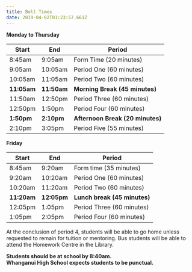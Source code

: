 ```yaml
---
title: Bell Times
date: 2019-04-02T01:23:57.661Z
---
```


**Monday to Thursday**

|Start|End|Period|
|---|---|---|
|8:45am|9:05am|Form Time (20 minutes)   
|9:05am|10:05am|Period One (60 minutes)    
|10:05am|11:05am|Period Two (60 minutes)  
|**11:05am**|**11:50am**|**Morning Break (45 minutes)**
|11:50am|12:50pm|Period Three (60 minutes)  
|12:50pm|1:50pm|Period Four (60 minutes)  
|**1:50pm**|**2:10pm**|**Afternoon Break (20 minutes)**
|2:10pm|3:05pm|Period Five (55 minutes) 


**Friday**

|Start|End|Period|
|---|---|---|
|8:45am|9:20am|Form time (35 minutes)
|9:20am|10:20am|Period One (60 minutes)  
|10:20am|11:20am|Period Two (60 minutes)  
|**11:20am**|**12:05pm**|**Lunch break (45 minutes)**
|12:05pm|1:05pm|Period Three (60 minutes)  
|1:05pm|2:05pm|Period Four (60 minutes) 

At the conclusion of period 4, students will be able to go home unless requested to remain for tuition or mentoring.
Bus students will be able to attend the Homework Centre in the Library.  

**Students should be at school by 8:40am.  
Whanganui High School expects students to be punctual.**
